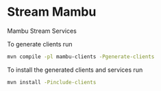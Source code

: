 # Stream Mambu 

Mambu Stream Services


To generate clients run
```bash
mvn compile -pl mambu-clients -Pgenerate-clients
```

To install the generated clients and services run
```bash
mvn install -Pinclude-clients
```
